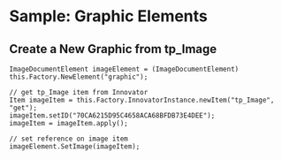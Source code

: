 # Sample: Graphic Elements

## Create a New Graphic from tp_Image

```(csharp)
ImageDocumentElement imageElement = (ImageDocumentElement) this.Factory.NewElement("graphic");

// get tp_Image item from Innovator
Item imageItem = this.Factory.InnovatorInstance.newItem("tp_Image", "get");
imageItem.setID("70CA6215D95C4658ACA68BFDB73E4DEE");
imageItem = imageItem.apply();

// set reference on image item
imageElement.SetImage(imageItem);
``` 